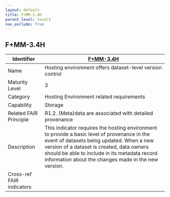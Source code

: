 ```yaml
---
layout: default
title: F+MM-3.4H
parent_level: level3
nav_exclude: True
---
```


## F+MM-3.4H

| Identifier | [F+MM-3.4H](https://github.com/FAIRplus/Data-Maturity/blob/indicator-definitions/docs/_indicators/I.%20F%2BMM-3.3H.md) |
| --------- | ----------|
| Name | Hosting environment offers dataset-level version control |
| Maturity Level | 3 |
| Category | Hosting Environment related requirements |
| Capability | Storage |
| Related FAIR Principle | R1.2. (Meta)data are associated with detailed provenance |
| Description | This indicator requires the hosting environment to provide a basic level of provenance in the event of datasets being updated. When a new version of a dataset is created, data owners should be able to include in its metadata record information about the changes made in the new version.  |
| Cross-ref FAIR indicators | |
